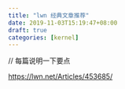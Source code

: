 ```yaml
---
title: "lwn 经典文章推荐"
date: 2019-11-03T15:19:47+08:00
draft: true
categories: [kernel]
---
```


// 每篇说明一下要点

https://lwn.net/Articles/453685/
